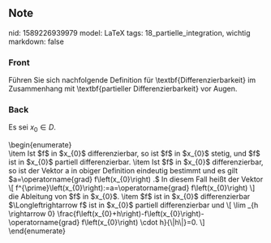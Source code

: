 ## Note
nid: 1589226939979
model: LaTeX
tags: 18_partielle_integration, wichtig
markdown: false

### Front
Führen Sie sich nachfolgende Definition für \textbf{Differenzierbarkeit} im Zusammenhang mit \textbf{partieller Differenzierbarkeit} vor  Augen.

### Back
Es sei $x_0 \in D$.
<div>
  \begin{enumerate}
</div>
<div>
  \item Ist $f$ in $x_{0}$ differenzierbar, so ist $f$ in $x_{0}$
  stetig, und $f$ ist in $x_{0}$ partiell differenzierbar. \item
  Ist $f$ in $x_{0}$ differenzierbar, so ist der Vektor a in obiger
  Definition eindeutig bestimmt und es gilt $a=\operatorname{grad}
  f\left(x_{0}\right) .$ In diesem Fall heißt der Vektor \[
  f^{\prime}\left(x_{0}\right):=a=\operatorname{grad}
  f\left(x_{0}\right) \] die Ableitung von $f$ in $x_{0}$. \item
  $f$ ist in $x_{0}$ differenzierbar $\Longleftrightarrow f$ ist in
  $x_{0}$ partiell differenzierbar und \[ \lim _{h \rightarrow 0}
  \frac{f\left(x_{0}+h\right)-f\left(x_{0}\right)-\operatorname{grad}
  f\left(x_{0}\right) \cdot h}{\|h\|}=0. \]
</div>
<div>
  \end{enumerate}
</div>
